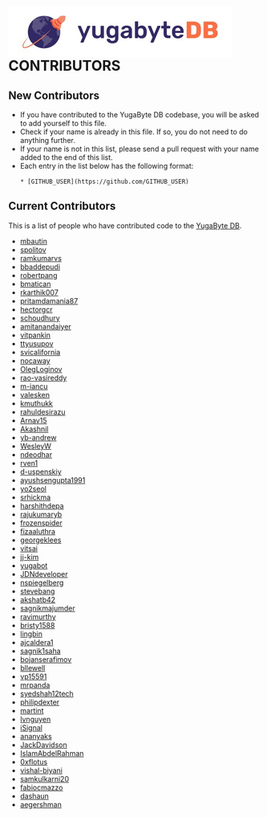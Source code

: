# <img src="https://github.com/YugaByte/yugabyte-db/raw/master/architecture/images/ybDB_horizontal.jpg" align="center" alt="YugaByte DB"/> CONTRIBUTORS

## New Contributors

* If you have contributed to the YugaByte DB codebase, you will be asked to add yourself to this file.
* Check if your name is already in this file. If so, you do not need to do anything further.
* If your name is not in this list, please send a pull request with your name added to the end of this list.
* Each entry in the list below has the following format:
  ```
  * [GITHUB_USER](https://github.com/GITHUB_USER)
  ```

## Current Contributors

This is a list of people who have contributed code to the [YugaByte DB](https://github.com/YugaByte).

* [mbautin](https://github.com/mbautin)
* [spolitov](https://github.com/spolitov)
* [ramkumarvs](https://github.com/ramkumarvs)
* [bbaddepudi](https://github.com/bbaddepudi)
* [robertpang](https://github.com/robertpang)
* [bmatican](https://github.com/bmatican)
* [rkarthik007](https://github.com/rkarthik007)
* [pritamdamania87](https://github.com/pritamdamania87)
* [hectorgcr](https://github.com/hectorgcr)
* [schoudhury](https://github.com/schoudhury)
* [amitanandaiyer](https://github.com/amitanandaiyer)
* [vitpankin](https://github.com/vitpankin)
* [ttyusupov](https://github.com/ttyusupov)
* [svicalifornia](https://github.com/svicalifornia)
* [nocaway](https://github.com/nocaway)
* [OlegLoginov](https://github.com/OlegLoginov)
* [rao-vasireddy](https://github.com/rao-vasireddy)
* [m-iancu](https://github.com/m-iancu)
* [valesken](https://github.com/valesken)
* [kmuthukk](https://github.com/kmuthukk)
* [rahuldesirazu](https://github.com/rahuldesirazu)
* [Arnav15](https://github.com/Arnav15)
* [Akashnil](https://github.com/Akashnil)
* [yb-andrew](https://github.com/yb-andrew)
* [WesleyW](https://github.com/WesleyW)
* [ndeodhar](https://github.com/ndeodhar)
* [rven1](https://github.com/rven1)
* [d-uspenskiy](https://github.com/d-uspenskiy)
* [ayushsengupta1991](https://github.com/ayushsengupta1991)
* [yo2seol](https://github.com/yo2seol)
* [srhickma](https://github.com/srhickma)
* [harshithdepa](https://github.com/harshithdepa)
* [rajukumaryb](https://github.com/rajukumaryb)
* [frozenspider](https://github.com/frozenspider)
* [fizaaluthra](https://github.com/fizaaluthra)
* [georgeklees](https://github.com/georgeklees)
* [vitsai](https://github.com/vitsai)
* [jj-kim](https://github.com/jj-kim)
* [yugabot](https://github.com/yugabot)
* [JDNdeveloper](https://github.com/JDNdeveloper)
* [nspiegelberg](https://github.com/nspiegelberg)
* [stevebang](https://github.com/stevebang)
* [akshatb42](https://github.com/akshatb42)
* [sagnikmajumder](https://github.com/sagnikmajumder)
* [ravimurthy](https://github.com/ravimurthy)
* [bristy1588](https://github.com/bristy1588)
* [lingbin](https://github.com/lingbin)
* [ajcaldera1](https://github.com/ajcaldera1)
* [sagnik1saha](https://github.com/sagnik1saha)
* [bojanserafimov](https://github.com/bojanserafimov)
* [bllewell](https://github.com/bllewell)
* [vp15591](https://github.com/vp15591)
* [mrpanda](https://github.com/mrpanda)
* [syedshah12tech](https://github.com/syedshah12tech)
* [philipdexter](https://github.com/philipdexter)
* [martint](https://github.com/martint)
* [lvnguyen](https://github.com/lvnguyen)
* [iSignal](https://github.com/iSignal)
* [ananyaks](https://github.com/ananyaks)
* [JackDavidson](https://github.com/JackDavidson)
* [IslamAbdelRahman](https://github.com/IslamAbdelRahman)
* [0xflotus](https://github.com/0xflotus)
* [vishal-biyani](https://github.com/vishal-biyani)
* [samkulkarni20](https://github.com/samkulkarni20)
* [fabiocmazzo](https://github.com/fabiocmazzo)
* [dashaun](https://github.com/dashaun)
* [aegershman](https://github.com/aegershman)


